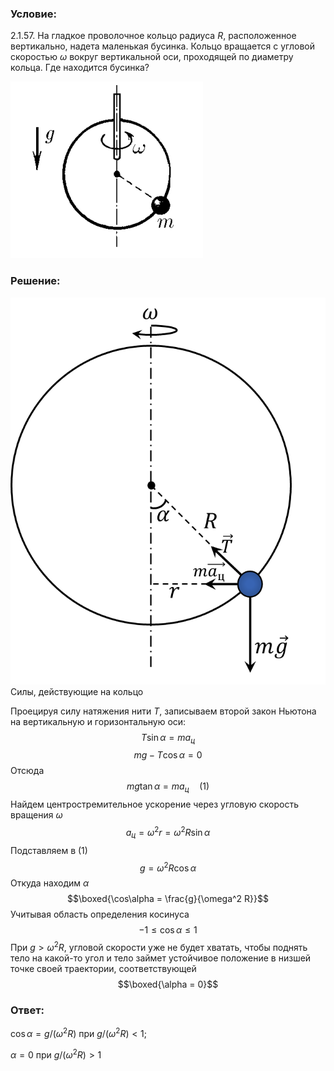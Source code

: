 ###  Условие: 

$2.1.57.$ На гладкое проволочное кольцо радиуса $R$, расположенное вертикально, надета маленькая бусинка. Кольцо вращается с угловой скоростью $\omega$ вокруг вертикальной оси, проходящей по диаметру кольца. Где находится бусинка? 

![ К задаче 2.1.57 |308x283, 26%](../../img/2.1.57/statement.png)

###  Решение: 

![ Силы, действующие на кольцо |688x845, 47%](../../img/2.1.57/draw.png)  Силы, действующие на кольцо 

Проецируя силу натяжения нити $T$, записываем второй закон Ньютона на вертикальную и горизонтальную оси: $$T \sin\alpha = ma_{ц}$$ $$mg - T \cos\alpha = 0$$ Отсюда $$mg \tan\alpha = ma_{ц}\quad(1)$$ Найдем центростремительное ускорение через угловую скорость вращения $\omega$ $$a_{ц} = \omega^2 r = \omega^2 R \sin\alpha$$ Подставляем в $(1)$ $$g = \omega^2 R \cos\alpha$$ Откуда находим $\alpha$ $$\boxed{\cos\alpha = \frac{g}{\omega^2 R}}$$ Учитывая область определения косинуса $$-1 \leq \cos\alpha\leq 1$$ При $g > \omega^2 R$, угловой скорости уже не будет хватать, чтобы поднять тело на какой-то угол и тело займет устойчивое положение в низшей точке своей траектории, соответствующей $$\boxed{\alpha = 0}$$ 

###  Ответ: 

$\cos\alpha = g/(\omega^2 R)$ при $g/(\omega^2 R) < 1;$ 

$\alpha = 0$ при $g/(\omega^2 R) > 1$ 
